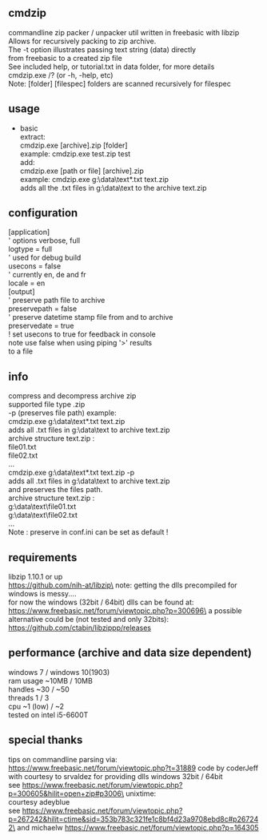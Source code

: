 ## cmdzip
commandline zip packer / unpacker util written in freebasic with libzip
\
Allows for recursively packing to zip archive.
\
The -t option illustrates passing text string (data) directly\
from freebasic to a created zip file
\
See included help, or tutorial.txt in data folder, for more details\
cmdzip.exe /?  (or -h, -help, etc)\
Note: [folder] [filespec] folders are scanned recursively for filespec

## usage
- basic\
extract:\
cmdzip.exe [archive].zip [folder]\
example: cmdzip.exe test.zip test
\
add:\
cmdzip.exe [path or file] [archive].zip\
example: cmdzip.exe g:\data\text\*.txt text.zip\
adds all the .txt files in g:\data\text to the archive text.zip

## configuration
[application]\
' options verbose, full\
logtype         = full\
' used for debug build\
usecons         = false\
' currently en, de and fr\
locale          = en
\
[output]\
' preserve path file to archive\
preservepath  = false\
' preserve datetime stamp file from and to archive\
preservedate  = true
\
! set usecons to true for feedback in console\
note use false when using piping '>' results\
to a file

## info
compress and decompress archive zip\
supported file type .zip\
-p (preserves file path) example:
\
cmdzip.exe g:\data\text\*.txt text.zip\
adds all .txt files in g:\data\text to archive text.zip\
archive structure text.zip :\
file01.txt\
file02.txt\
...
\
cmdzip.exe g:\data\text*.txt text.zip -p\
adds all .txt files in g:\data\text to archive text.zip\
and preserves the files path.\
archive structure text.zip :\
g:\data\text\file01.txt\
g:\data\text\file02.txt\
...
\
Note : preserve in conf.ini can be set as default !

## requirements
libzip 1.10.1 or up\
https://github.com/nih-at/libzip\
note: getting the dlls precompiled for windows is messy....\
for now the windows (32bit / 64bit) dlls can be found at:\
https://www.freebasic.net/forum/viewtopic.php?p=300696\
a possible alternative could be (not tested and only 32bits):\
https://github.com/ctabin/libzippp/releases

## performance (archive and data size dependent)
windows 7 / windows 10(1903)\
ram usage ~10MB / 10MB \
handles   ~30 / ~50\
threads   1 / 3\
cpu       ~1 (low) / ~2\
tested on intel i5-6600T

## special thanks
tips on commandline parsing via:\
https://www.freebasic.net/forum/viewtopic.php?t=31889 code by coderJeff\
with courtesy to srvaldez for providing dlls windows 32bit / 64bit\
see https://www.freebasic.net/forum/viewtopic.php?p=300605&hilit=open+zip#p3006\
unixtime:\
courtesy adeyblue\
see https://www.freebasic.net/forum/viewtopic.php?p=267242&hilit=ctime&sid=353b783c321fe1c8bf4d23a9708ebd8c#p267242\
and michaelw https://www.freebasic.net/forum/viewtopic.php?p=164305